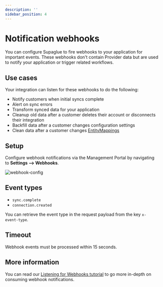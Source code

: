 ```yaml
---
description: ''
sidebar_position: 4
---
```


# Notification webhooks

You can configure Supaglue to fire webhooks to your application for important events. These webhooks don't contain Provider data but are used to notify your application or trigger related workflows.

## Use cases

Your integration can listen for these webhooks to do the following:

- Notify customers when initial syncs complete
- Alert on sync errors
- Transform synced data for your application
- Cleanup old data after a customer deletes their account or disconnects their integration
- Backfill data after a customer changes configuration settings
- Clean data after a customer changes [EntityMappings](../platform/entities/overview#entity-mapping)

## Setup

Configure webhook notifications via the Management Portal by navigating to **Settings --> Webhooks**.

![webhook-config](/img/webhooks-tutorial-step-2a.png)

## Event types

- `sync.complete`
- `connection.created`

You can retrieve the event type in the request payload from the key `x-event-type`.

## Timeout

Webhook events must be processed within 15 seconds.

## More information

You can read our [Listening for Webhooks tutorial](../tutorials/listen-for-webhooks) to go more in-depth on consuming webhook notifications.

